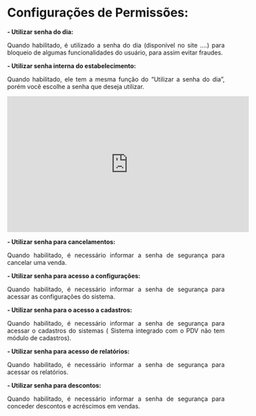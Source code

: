 <style>
  body {
    text-align: justify;
  }
</style>

# **Configurações de Permissões:**

**- Utilizar senha do dia:**

Quando habilitado, é utilizado a senha do dia (disponível no site ….) para bloqueio de algumas funcionalidades do usuário, para assim evitar fraudes.

**- Utilizar senha interna do estabelecimento:**

Quando habilitado, ele tem a mesma função do “Utilizar a senha do dia”, porém você escolhe a senha que deseja utilizar.

<iframe width="560" height="315" src="https://www.youtube.com/embed/Cwtc9jSK1fM?si=swTBmq1_cjlCryND" title="YouTube video player" frameborder="0" allow="accelerometer; autoplay; clipboard-write; encrypted-media; gyroscope; picture-in-picture; web-share" allowfullscreen></iframe>

**- Utilizar senha para cancelamentos:**

Quando habilitado, é necessário informar a senha de segurança para cancelar uma venda.

**- Utilizar senha para acesso a configurações:**

Quando habilitado, é necessário informar a senha de segurança para acessar as configurações do sistema.

**- Utilizar senha para o acesso a cadastros:**

Quando habilitado, é necessário informar a senha de segurança para acessar o cadastros do sistemas ( Sistema integrado com o PDV não tem módulo de cadastros).

**- Utilizar senha para acesso de relatórios:**

Quando habilitado, é necessário informar a senha de segurança para acessar os relatórios.

**- Utilizar senha para descontos:**

Quando habilitado, é necessário informar a senha de segurança para conceder descontos e acréscimos em vendas.
